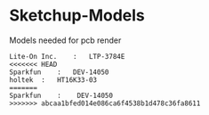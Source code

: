 # Sketchup-Models
Models needed for pcb render

```
Lite-On Inc.	:	LTP-3784E
<<<<<<< HEAD
Sparkfun	:	DEV-14050
holtek	:	HT16K33-03
=======
Sparkfun	:	 DEV-14050	
>>>>>>> abcaa1bfed014e086ca6f4538b1d478c36fa8611
```
